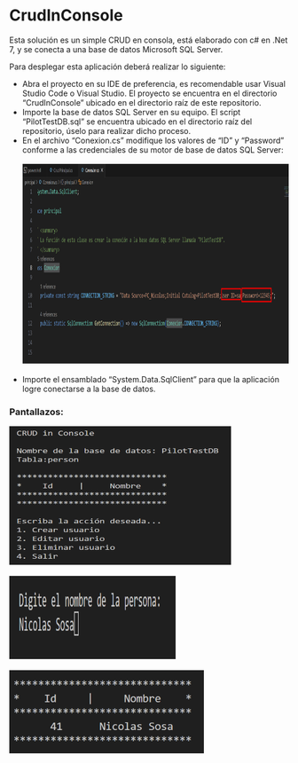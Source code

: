 # CrudInConsole
Esta solución es un simple CRUD en consola, está elaborado con c# en .Net 7, y se conecta a una base de datos Microsoft
SQL Server.

Para desplegar esta aplicación deberá realizar lo siguiente:
<ul>
    <li>Abra el proyecto en su IDE de preferencia, es recomendable usar Visual Studio Code o Visual Studio. El proyecto
        se encuentra en el directorio “CrudInConsole” ubicado en el directorio raíz de este repositorio.</li>
    <li>Importe la base de datos SQL Server en su equipo. El script “PilotTestDB.sql” se encuentra ubicado en el
        directorio raíz del repositorio, úselo para realizar dicho proceso.</li>
    <li>En el archivo “Conexion.cs” modifique los valores de “ID” y “Password” conforme a las credenciales de su motor
        de base de datos SQL Server:</li>
    <br>
    <img src="image_1.png" width="640" height="360">
    <br>
    <br>
    <li>Importe el ensamblado “System.Data.SqlClient” para que la aplicación logre conectarse a la base de datos.</li>
</ul>

<h3>Pantallazos:</h3>

<img src="image_2.png" width="400" height="250">
<br><br>
<img src="image_3.png" width="300" height="150">
<br><br>
<img src="image_4.png" wwidth="300" height="150">
